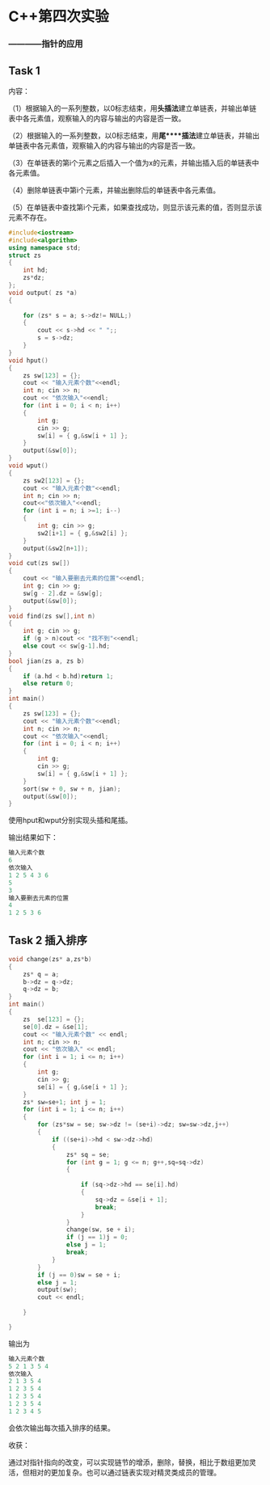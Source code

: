 #                                                                                             C++第四次实验

###                                                                                                                                                                                                                                                                                                                                                                                                           ————指针的应用

## Task 1

内容：

（1）根据输入的一系列整数，以0标志结束，用**头插法**建立单链表，并输出单链表中各元素值，观察输入的内容与输出的内容是否一致。

（2）根据输入的一系列整数，以0标志结束，用**尾****插法**建立单链表，并输出单链表中各元素值，观察输入的内容与输出的内容是否一致。

（3）在单链表的第i个元素之后插入一个值为x的元素，并输出插入后的单链表中各元素值。

（4）删除单链表中第i个元素，并输出删除后的单链表中各元素值。

（5）在单链表中查找第i个元素，如果查找成功，则显示该元素的值，否则显示该元素不存在。

```c++
#include<iostream>
#include<algorithm>
using namespace std;
struct zs
{
	int hd;
	zs*dz;
};
void output( zs *a)
{
	 
	for (zs* s = a; s->dz!= NULL;)
	{
		cout << s->hd << " ";;
		s = s->dz;
	}
}
void hput()
{
	zs sw[123] = {};
	cout << "输入元素个数"<<endl;
	int n; cin >> n;
	cout << "依次输入"<<endl;
	for (int i = 0; i < n; i++)
	{
		int g;
		cin >> g;
		sw[i] = { g,&sw[i + 1] };
	}
	output(&sw[0]);
}
void wput()
{
	zs sw2[123] = {};
	cout << "输入元素个数"<<endl;
	int n; cin >> n;
	cout<<"依次输入"<<endl;
	for (int i = n; i >=1; i--)
	{
		int g; cin >> g;
		sw2[i+1] = { g,&sw2[i] };
	}
	output(&sw2[n+1]);
}
void cut(zs sw[])
{
	cout << "输入要删去元素的位置"<<endl;
	int g; cin >> g;
	sw[g - 2].dz = &sw[g];
	output(&sw[0]);
}
void find(zs sw[],int n)
{
	int g; cin >> g;
	if (g > n)cout << "找不到"<<endl;
	else cout << sw[g-1].hd;
}
bool jian(zs a, zs b)
{
	if (a.hd < b.hd)return 1;
	else return 0;
}
int main()
{	
	zs sw[123] = {};
	cout << "输入元素个数"<<endl;
	int n; cin >> n;
	cout << "依次输入"<<endl;
	for (int i = 0; i < n; i++)
	{
		int g;
		cin >> g;
		sw[i] = { g,&sw[i + 1] };
	}
	sort(sw + 0, sw + n, jian);
	output(&sw[0]);
}
```

使用hput和wput分别实现头插和尾插。

输出结果如下：

```c++
输入元素个数
6
依次输入
1 2 5 4 3 6
5
3
输入要删去元素的位置
4
1 2 5 3 6

```

## Task 2 插入排序

```c++
void change(zs* a,zs*b)
{
	zs* q = a;
	b->dz = q->dz;
	q->dz = b;
}
int main()
{
	zs  se[123] = {};
	se[0].dz = &se[1];
	cout << "输入元素个数" << endl;
	int n; cin >> n;
	cout << "依次输入" << endl;
	for (int i = 1; i <= n; i++)
	{
		int g;
		cin >> g;
		se[i] = { g,&se[i + 1] };
	}
	zs* sw=se+1; int j = 1;
	for (int i = 1; i <= n; i++)
	{
		for (zs*sw = se; sw->dz != (se+i)->dz; sw=sw->dz,j++)
		{
			if ((se+i)->hd < sw->dz->hd)
			{
				zs* sq = se;
				for (int g = 1; g <= n; g++,sq=sq->dz)
				{
					
					if (sq->dz->hd == se[i].hd)
					{
						sq->dz = &se[i + 1];
						break;
					}
				}
				change(sw, se + i);
				if (j == 1)j = 0;
				else j = 1;
				break;
			}		
		}
		if (j == 0)sw = se + i;
		else j = 1;
		output(sw);
		cout << endl;
		
	}

}
```

输出为

```c++
输入元素个数
5 2 1 3 5 4
依次输入
2 1 3 5 4
1 2 3 5 4
1 2 3 5 4
1 2 3 5 4
1 2 3 4 5
```

会依次输出每次插入排序的结果。

收获：

通过对指针指向的改变，可以实现链节的增添，删除，替换，相比于数组更加灵活，但相对的更加复杂。也可以通过链表实现对精灵类成员的管理。
